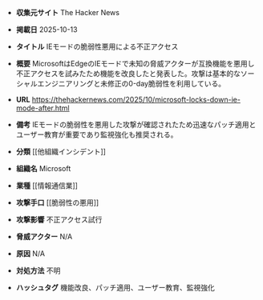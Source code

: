 - **収集元サイト**
The Hacker News

- **掲載日**
2025-10-13

- **タイトル**
IEモードの脆弱性悪用による不正アクセス

- **概要**
MicrosoftはEdgeのIEモードで未知の脅威アクターが互換機能を悪用し不正アクセスを試みたため機能を改良したと発表した。攻撃は基本的なソーシャルエンジニアリングと未修正の0-day脆弱性を利用している。

- **URL**
https://thehackernews.com/2025/10/microsoft-locks-down-ie-mode-after.html

- **備考**
IEモードの脆弱性を悪用した攻撃が確認されたため迅速なパッチ適用とユーザー教育が重要であり監視強化も推奨される。

- **分類**
[[他組織インシデント]]

- **組織名**
Microsoft

- **業種**
[[情報通信業]]

- **攻撃手口**
[[脆弱性の悪用]]

- **攻撃影響**
不正アクセス試行

- **脅威アクター**
N/A

- **原因**
N/A

- **対処方法**
不明

- **ハッシュタグ**
機能改良、パッチ適用、ユーザー教育、監視強化
